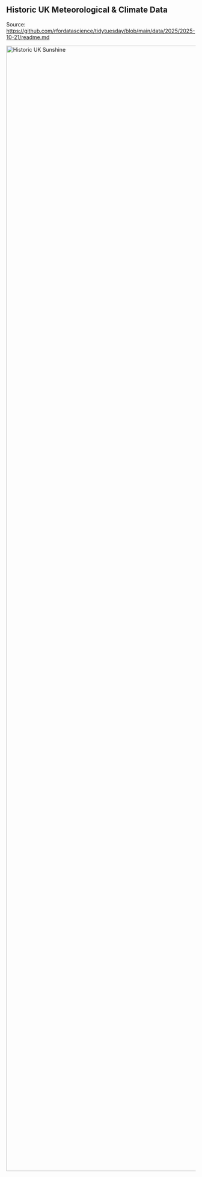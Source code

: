 ## Historic UK Meteorological & Climate Data

Source: https://github.com/rfordatascience/tidytuesday/blob/main/data/2025/2025-10-21/readme.md

<img width="2742" height="2994" alt="Historic UK Sunshine" src="https://github.com/user-attachments/assets/44c810b2-12c2-48f5-b1e3-180461bdde41" />
